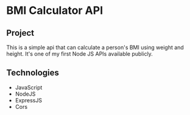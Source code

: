 # BMI Calculator API

## Project

This is a simple api that can calculate a person's BMI using weight and height. It's one of my first Node JS APIs available publicly.

## Technologies

- JavaScript
- NodeJS
- ExpressJS
- Cors
